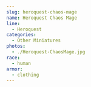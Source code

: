 ```yaml
---
slug: heroquest-chaos-mage
name: Heroquest Chaos Mage
line:
  - Heroquest
categories:
  - Other Miniatures
photos:
  - ./Heroquest-ChaosMage.jpg
race:
  - human
armor:
  - clothing
---
```

